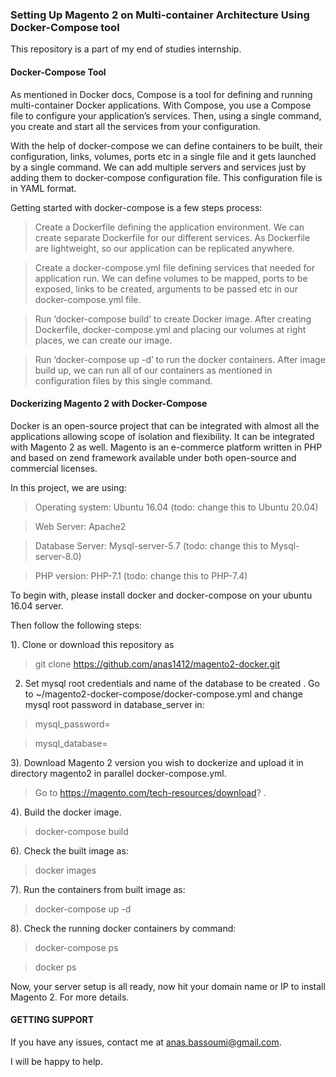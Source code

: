 ### Setting Up Magento 2 on Multi-container Architecture Using Docker-Compose tool

This repository is a part of my end of studies internship.

#### Docker-Compose Tool

As mentioned in Docker docs, Compose is a tool for defining and running multi-container Docker applications. With Compose, you use a Compose file to configure your application’s services. Then, using a single command, you create and start all the services from your configuration.

With the help of docker-compose we can define containers to be built, their configuration, links, volumes, ports etc in a single file and it gets launched by a single command. We can add multiple servers and services just by adding them to docker-compose configuration file. This configuration file is in YAML format.

Getting started with docker-compose is a few steps process:

> Create a Dockerfile defining the application environment. We can create separate Dockerfile for our different services. As Dockerfile are lightweight, so our application can be replicated anywhere.

> Create a docker-compose.yml file defining services that needed for application run. We can define volumes to be mapped, ports to be exposed, links to be created, arguments to be passed etc in our docker-compose.yml file.

> Run ‘docker-compose build’ to create Docker image. After creating Dockerfile, docker-compose.yml and placing our volumes at right places, we can create our image.

> Run ‘docker-compose up -d’ to run the docker containers. After image build up, we can run all of our containers as mentioned in configuration files by this single command.

#### Dockerizing Magento 2 with Docker-Compose

Docker is an open-source project that can be integrated with almost all the applications allowing scope of isolation and flexibility. It can be integrated with Magento 2 as well. Magento is an e-commerce platform written in PHP and based on zend framework available under both open-source and commercial licenses.

In this project, we are using:

> Operating system: Ubuntu 16.04
> (todo: change this to Ubuntu 20.04)

> Web Server: Apache2

> Database Server: Mysql-server-5.7
> (todo: change this to Mysql-server-8.0)

> PHP version: PHP-7.1
> (todo: change this to PHP-7.4)

To begin with, please install docker and docker-compose on your ubuntu 16.04 server.

Then follow the following steps:

1). Clone or download this repository as

> git clone https://github.com/anas1412/magento2-docker.git

2. Set mysql root credentials and name of the database to be created . Go to ~/magento2-docker-compose/docker-compose.yml and change mysql root password in database_server in:

> mysql_password=

> mysql_database=

3). Download Magento 2 version you wish to dockerize and upload it in directory magento2 in parallel docker-compose.yml.

> Go to https://magento.com/tech-resources/download? .

4). Build the docker image.

> docker-compose build

6). Check the built image as:

> docker images

7). Run the containers from built image as:

> docker-compose up -d

8). Check the running docker containers by command:

> docker-compose ps

> docker ps

Now, your server setup is all ready, now hit your domain name or IP to install Magento 2. For more details.

#### GETTING SUPPORT

If you have any issues, contact me at anas.bassoumi@gmail.com.

I will be happy to help.
